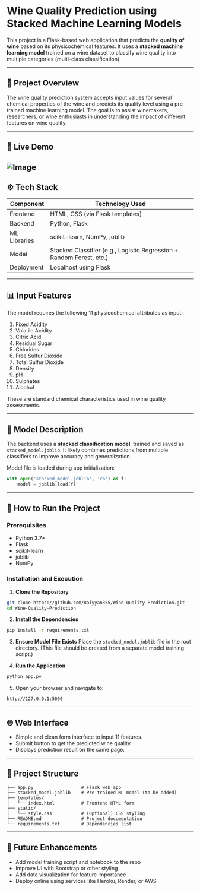 # Wine Quality Prediction using Stacked Machine Learning Models

This project is a Flask-based web application that predicts the **quality of wine** based on its physicochemical features. It uses a **stacked machine learning model** trained on a wine dataset to classify wine quality into multiple categories (multi-class classification).

---

## 🧠 Project Overview

The wine quality prediction system accepts input values for several chemical properties of the wine and predicts its quality level using a pre-trained machine learning model. The goal is to assist winemakers, researchers, or wine enthusiasts in understanding the impact of different features on wine quality.

---

## 🚀 Live Demo

![Image](https://github.com/user-attachments/assets/bf30ee5e-db92-4e4c-b20b-2167956bfe61)
---

## ⚙️ Tech Stack

| Component     | Technology Used        |
|---------------|------------------------|
| Frontend      | HTML, CSS (via Flask templates) |
| Backend       | Python, Flask          |
| ML Libraries  | scikit-learn, NumPy, joblib |
| Model         | Stacked Classifier (e.g., Logistic Regression + Random Forest, etc.) |
| Deployment    | Localhost using Flask  |

---

## 📊 Input Features

The model requires the following 11 physicochemical attributes as input:

1. Fixed Acidity  
2. Volatile Acidity  
3. Citric Acid  
4. Residual Sugar  
5. Chlorides  
6. Free Sulfur Dioxide  
7. Total Sulfur Dioxide  
8. Density  
9. pH  
10. Sulphates  
11. Alcohol  

These are standard chemical characteristics used in wine quality assessments.

---

## 🧪 Model Description

The backend uses a **stacked classification model**, trained and saved as `stacked_model.joblib`. It likely combines predictions from multiple classifiers to improve accuracy and generalization.

Model file is loaded during app initialization:
```python
with open('stacked_model.joblib', 'rb') as f:
    model = joblib.load(f)
```

---

## 🚀 How to Run the Project

### Prerequisites
- Python 3.7+
- Flask
- scikit-learn
- joblib
- NumPy

### Installation and Execution

1. **Clone the Repository**
```bash
git clone https://github.com/Raiyyan355/Wine-Quality-Prediction.git
cd Wine-Quality-Prediction
```

2. **Install the Dependencies**
```bash
pip install -r requirements.txt
```

3. **Ensure Model File Exists**
Place the `stacked_model.joblib` file in the root directory. (This file should be created from a separate model training script.)

4. **Run the Application**
```bash
python app.py
```

5. Open your browser and navigate to:
```
http://127.0.0.1:5000
```

---

## 🌐 Web Interface

- Simple and clean form interface to input 11 features.
- Submit button to get the predicted wine quality.
- Displays prediction result on the same page.

---

## 📁 Project Structure

```
├── app.py                  # Flask web app
├── stacked_model.joblib    # Pre-trained ML model (to be added)
├── templates/
│   └── index.html          # Frontend HTML form
├── static/
│   └── style.css           # (Optional) CSS styling
├── README.md               # Project documentation
└── requirements.txt        # Dependencies list
```

---

## 📌 Future Enhancements

- Add model training script and notebook to the repo
- Improve UI with Bootstrap or other styling
- Add data visualization for feature importance
- Deploy online using services like Heroku, Render, or AWS
